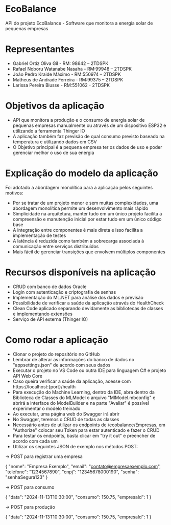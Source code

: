 # EcoBalance

API do projeto EcoBalance - Software que monitora a energia solar de pequenas empresas

# Representantes 

- Gabriel Ortiz Oliva Gil - RM: 98642 – 2TDSPK
- Rafael Noboru Watanabe Nasaha - RM:99948 – 2TDSPK
- João Pedro Kraide Máximo - RM:550974 – 2TDSPK
- Matheus de Andrade Ferreira - RM:99375 – 2TDSPK
- Larissa Pereira Biusse - RM:551062 - 2TDSPK

# Objetivos da aplicação

- API que monitora a produção e o consumo de energia solar de pequenas empresas manualmente ou através de um dispositivo ESP32 e utilizando a ferramenta Thinger IO
- A aplicação também faz previsão de qual consumo previsto baseado na temperatura e utilizando dados em CSV
- O Objetivo principal é a pequena empresa ter os dados de uso e poder gerenciar melhor o uso de sua energia

# Explicação do modelo da aplicação

Foi adotado a abordagem monolítica para a aplicação pelos seguintes motivos:

- Por se tratar de um projeto menor e sem muitas complexidades, uma abordagem monolítica permite um desenvolvimento mais rápido
- Simplicidade na arquitetura, manter tudo em um único projeto facilita a compreensão e manutenção inicial por estar tudo em um único código base
- A integração entre componentes é mais direta e isso facilita a implementação de testes
- A latência é reduzida como também a sobrecarga associada à comunicação entre serviços distribuídos 
- Mais fácil de gerenciar transições que envolvem múltiplos componentes 

# Recursos disponíveis na aplicação

- CRUD com banco de dados Oracle 
- Login com autenticação e criptografia de senhas
- Implementação do ML.NET para análise dos dados e previsão
- Possibilidade de verificar a saúde da aplicação através do HealthCheck
- Clean Code aplicado separando devidamente as bibliotecas de classes e implementando extensões 
- Serviço de API externa (Thinger IO)

# Como rodar a aplicação

- Clonar o projeto do repositório no GitHub
- Lembrar de alterar as informações do banco de dados no "appsettings.json" de acordo com seus dados
- Executar o projeto no VS Code ou outra IDE para linguagem C# e projeto API Web Core
- Caso queira verificar a saúde da aplicação, acesse com https://localhost:{port}/health
- Para execução do Machine Learning, dentro da IDE, abra dentro da Biblioteca de Classes do MLModel o arquivo "MlModel.mbconfig" e abrirá a interface do ModelBuilder e na parte "Avaliar" é possível experimentar o modelo treinado
- Ao executar, uma página web do Swagger irá abrir
- No Swagger, teremos o CRUD de todas as classes
- Necessário antes de utilizar os endpoints de /ecobalance/Empresas, em "Authorize" colocar seu Token para estar autenticado e fazer o CRUD
- Para testar os endpoints, basta clicar em "try it out" e preencher de acordo com cada um
- Utilizar os seguintes JSON de exemplo nos métodos POST:

-> POST para registrar uma empresa

{
    "nome": "Empresa Exemplo",
    "email": "contato@empresaexemplo.com",
    "telefone": "1234567890",
    "cnpj": "12345678000190",
    "senha": "senhaSegura123"
}

-> POST para consumo

{
    "data": "2024-11-13T10:30:00",
    "consumo": 150.75,
    "empresaId": 1
}

-> POST para produção

{
    "data": "2024-11-13T10:30:00",
    "consumo": 150.75,
    "empresaId": 1
}

	
